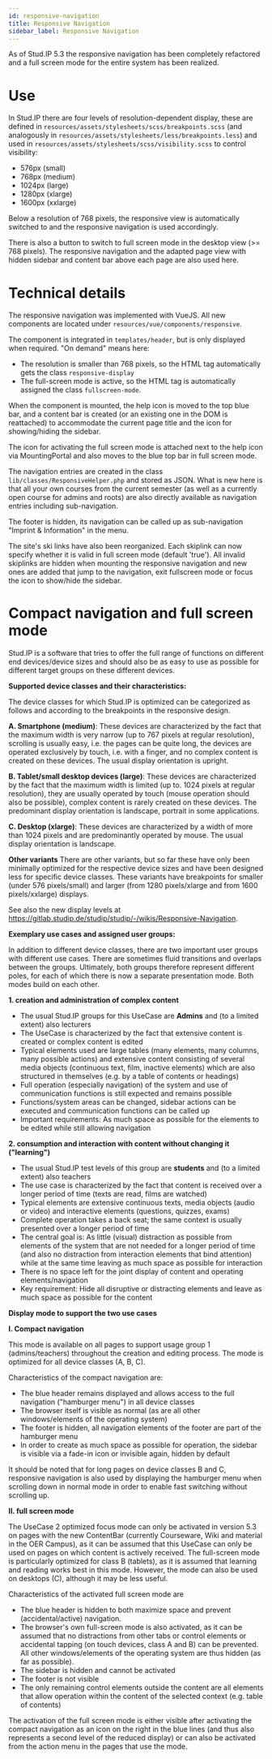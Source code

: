 ```yaml
---
id: responsive-navigation
title: Responsive Navigation
sidebar_label: Responsive Navigation
---
```



As of Stud.IP 5.3 the responsive navigation has been completely refactored and a full screen mode for the entire system has been realized.

# Use
In Stud.IP there are four levels of resolution-dependent display, these are defined in `resources/assets/stylesheets/scss/breakpoints.scss` (and analogously in `resources/assets/stylesheets/less/breakpoints.less`) and used in `resources/assets/stylesheets/scss/visibility.scss` to control visibility:
- 576px (small)
- 768px (medium)
- 1024px (large)
- 1280px (xlarge)
- 1600px (xxlarge)

Below a resolution of 768 pixels, the responsive view is automatically switched to and the responsive navigation is used accordingly.

There is also a button to switch to full screen mode in the desktop view (>= 768 pixels). The responsive navigation and the adapted page view with hidden sidebar and content bar above each page are also used here.

# Technical details
The responsive navigation was implemented with VueJS. All new components are located under `resources/vue/components/responsive`.

The component is integrated in `templates/header`, but is only displayed when required. "On demand" means here:
- The resolution is smaller than 768 pixels, so the HTML tag automatically gets the class `responsive-display`
- The full-screen mode is active, so the HTML tag is automatically assigned the class `fullscreen-mode`.

When the component is mounted, the help icon is moved to the top blue bar, and a content bar is created (or an existing one in the DOM is reattached) to accommodate the current page title and the icon for showing/hiding the sidebar.

The icon for activating the full screen mode is attached next to the help icon via MountingPortal and also moves to the blue top bar in full screen mode.

The navigation entries are created in the class `lib/classes/ResponsiveHelper.php` and stored as JSON. What is new here is that all your own courses from the current semester (as well as a currently open course for admins and roots) are also directly available as navigation entries including sub-navigation.

The footer is hidden, its navigation can be called up as sub-navigation "Imprint & Information" in the menu.

The site's ski links have also been reorganized. Each skiplink can now specify whether it is valid in full screen mode (default 'true'). All invalid skiplinks are hidden when mounting the responsive navigation and new ones are added that jump to the navigation, exit fullscreen mode or focus the icon to show/hide the sidebar.

# Compact navigation and full screen mode

Stud.IP is a software that tries to offer the full range of functions on different end devices/device sizes and should also be as easy to use as possible for different target groups on these different devices.

**Supported device classes and their characteristics:**

The device classes for which Stud.IP is optimized can be categorized as follows and according to the breakpoints in the responsive design.

**A. Smartphone (medium)**: These devices are characterized by the fact that
the maximum width is very narrow (up to 767 pixels at regular resolution),
scrolling is usually easy, i.e. the pages can be quite long, the devices are operated exclusively by touch, i.e. with a finger, and no complex content is created on these devices. The usual display orientation is upright.

**B. Tablet/small desktop devices (large)**: These devices are characterized by the fact that the maximum width is limited (up to. 1024 pixels at regular resolution),
they are usually operated by touch (mouse operation should also be possible), complex content is rarely created on these devices. The predominant display orientation is landscape, portrait in some applications.

**C. Desktop (xlarge)**: These devices are characterized by a width of more than 1024 pixels and are predominantly operated by mouse. The usual display orientation is landscape.

**Other variants** There are other variants, but so far these have only been minimally optimized for the respective device sizes and have been designed less for specific device classes. These variants have breakpoints for smaller (under 576 pixels/small) and larger (from 1280 pixels/xlarge and from 1600 pixels/xxlarge) displays.

See also the new display levels at https://gitlab.studip.de/studip/studip/-/wikis/Responsive-Navigation.

**Exemplary use cases and assigned user groups:**

In addition to different device classes, there are two important user groups with different use cases. There are sometimes fluid transitions and overlaps between the groups. Ultimately, both groups therefore represent different poles, for each of which there is now a separate presentation mode. Both modes build on each other.

**1. creation and administration of complex content**
- The usual Stud.IP groups for this UseCase are **Admins** and (to a limited extent) also lecturers
- The UseCase is characterized by the fact that extensive content is created or complex content is edited
- Typical elements used are large tables (many elements, many columns, many possible actions) and extensive content consisting of several media objects (continuous text, film, inactive elements) which are also structured in themselves (e.g. by a table of contents or headings)
- Full operation (especially navigation) of the system and use of communication functions is still expected and remains possible
- Functions/system areas can be changed, sidebar actions can be executed and communication functions can be called up
- Important requirements: As much space as possible for the elements to be edited while still allowing navigation

**2. consumption and interaction with content without changing it ("learning")**
- The usual Stud.IP test levels of this group are **students** and (to a limited extent) also teachers
- The use case is characterized by the fact that content is received over a longer period of time (texts are read, films are watched)
- Typical elements are extensive continuous texts, media objects (audio or video) and interactive elements (questions, quizzes, exams)
- Complete operation takes a back seat; the same context is usually presented over a longer period of time
- The central goal is: As little (visual) distraction as possible from elements of the system that are not needed for a longer period of time (and also no distraction from interaction elements that bind attention) while at the same time leaving as much space as possible for interaction
- There is no space left for the joint display of content and operating elements/navigation
- Key requirement: Hide all disruptive or distracting elements and leave as much space as possible for the content


**Display mode to support the two use cases**


**I. Compact navigation**

This mode is available on all pages to support usage group 1 (admins/teachers) throughout the creation and editing process. The mode is optimized for all device classes (A, B, C).

Characteristics of the compact navigation are:

- The blue header remains displayed and allows access to the full navigation ("hamburger menu") in all device classes
- The browser itself is visible as normal (as are all other windows/elements of the operating system)
- The footer is hidden, all navigation elements of the footer are part of the hamburger menu
- In order to create as much space as possible for operation, the sidebar is visible via a fade-in icon or invisible again, hidden by default

It should be noted that for long pages on device classes B and C, responsive navigation is also used by displaying the hamburger menu when scrolling down in normal mode in order to enable fast switching without scrolling up.

**II. full screen mode**

The UseCase 2 optimized focus mode can only be activated in version 5.3 on pages with the new ContentBar (currently Courseware, Wiki and material in the OER Campus), as it can be assumed that this UseCase can only be used on pages on which content is actively received. The full-screen mode is particularly optimized for class B (tablets), as it is assumed that learning and reading works best in this mode. However, the mode can also be used on desktops (C), although it may be less useful.

Characteristics of the activated full screen mode are

- The blue header is hidden to both maximize space and prevent (accidental/active) navigation.
- The browser's own full-screen mode is also activated, as it can be assumed that no distractions from other tabs or control elements or accidental tapping (on touch devices, class A and B) can be prevented. All other windows/elements of the operating system are thus hidden (as far as possible).
- The sidebar is hidden and cannot be activated
- The footer is not visible
- The only remaining control elements outside the content are all elements that allow operation within the content of the selected context (e.g. table of contents)

The activation of the full screen mode is either visible after activating the compact navigation as an icon on the right in the blue lines (and thus also represents a second level of the reduced display) or can also be activated from the action menu in the pages that use the mode.
